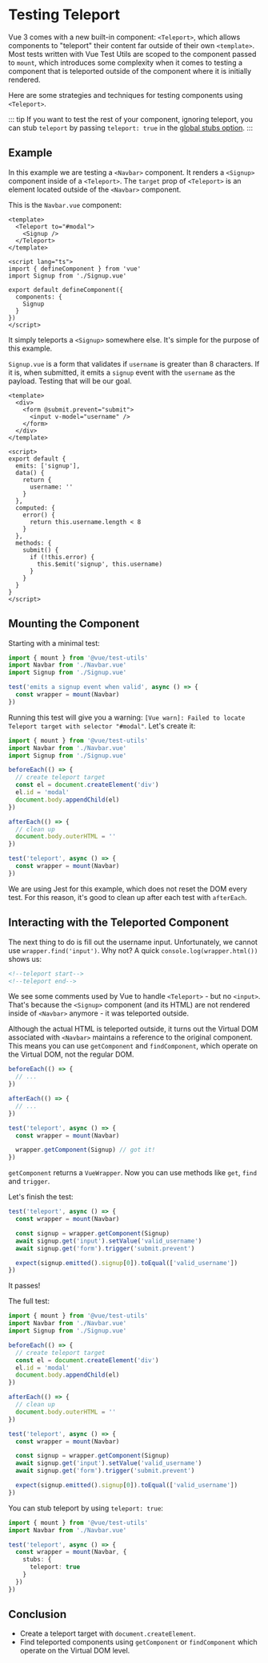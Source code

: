 # Testing Teleport

Vue 3 comes with a new built-in component: `<Teleport>`, which allows components to "teleport" their content far outside of their own `<template>`. Most tests written with Vue Test Utils are scoped to the component passed to `mount`, which introduces some complexity when it comes to testing a component that is teleported outside of the component where it is initially rendered.

Here are some strategies and techniques for testing components using `<Teleport>`.

::: tip
If you want to test the rest of your component, ignoring teleport, you can stub `teleport` by passing `teleport: true` in the [global stubs option](../../api/#global-stubs).
:::

## Example

In this example we are testing a `<Navbar>` component. It renders a `<Signup>` component inside of a `<Teleport>`. The `target` prop of `<Teleport>` is an element located outside of the `<Navbar>` component.

This is the `Navbar.vue` component:

```vue
<template>
  <Teleport to="#modal">
    <Signup />
  </Teleport>
</template>

<script lang="ts">
import { defineComponent } from 'vue'
import Signup from './Signup.vue'

export default defineComponent({
  components: {
    Signup
  }
})
</script>
```

It simply teleports a `<Signup>` somewhere else. It's simple for the purpose of this example.

`Signup.vue` is a form that validates if `username` is greater than 8 characters. If it is, when submitted, it emits a `signup` event with the `username` as the payload. Testing that will be our goal.

```vue
<template>
  <div>
    <form @submit.prevent="submit">
      <input v-model="username" />
    </form>
  </div>
</template>

<script>
export default {
  emits: ['signup'],
  data() {
    return {
      username: ''
    }
  },
  computed: {
    error() {
      return this.username.length < 8
    }
  },
  methods: {
    submit() {
      if (!this.error) {
        this.$emit('signup', this.username)
      }
    }
  }
}
</script>
```

## Mounting the Component

Starting with a minimal test:

```ts
import { mount } from '@vue/test-utils'
import Navbar from './Navbar.vue'
import Signup from './Signup.vue'

test('emits a signup event when valid', async () => {
  const wrapper = mount(Navbar)
})
```

Running this test will give you a warning: `[Vue warn]: Failed to locate Teleport target with selector "#modal"`. Let's create it:

```ts {5-15}
import { mount } from '@vue/test-utils'
import Navbar from './Navbar.vue'
import Signup from './Signup.vue'

beforeEach(() => {
  // create teleport target
  const el = document.createElement('div')
  el.id = 'modal'
  document.body.appendChild(el)
})

afterEach(() => {
  // clean up
  document.body.outerHTML = ''
})

test('teleport', async () => {
  const wrapper = mount(Navbar)
})
```

We are using Jest for this example, which does not reset the DOM every test. For this reason, it's good to clean up after each test with `afterEach`.

## Interacting with the Teleported Component

The next thing to do is fill out the username input. Unfortunately, we cannot use `wrapper.find('input')`. Why not? A quick `console.log(wrapper.html())` shows us:

```html
<!--teleport start-->
<!--teleport end-->
```

We see some comments used by Vue to handle `<Teleport>` - but no `<input>`. That's because the `<Signup>` component (and its HTML) are not rendered inside of `<Navbar>` anymore - it was teleported outside.

Although the actual HTML is teleported outside, it turns out the Virtual DOM associated with `<Navbar>` maintains a reference to the original component. This means you can use `getComponent` and `findComponent`, which operate on the Virtual DOM, not the regular DOM.

```ts {12}
beforeEach(() => {
  // ...
})

afterEach(() => {
  // ...
})

test('teleport', async () => {
  const wrapper = mount(Navbar)

  wrapper.getComponent(Signup) // got it!
})
```

`getComponent` returns a `VueWrapper`. Now you can use methods like `get`, `find` and `trigger`.

Let's finish the test:

```ts {4-8}
test('teleport', async () => {
  const wrapper = mount(Navbar)

  const signup = wrapper.getComponent(Signup)
  await signup.get('input').setValue('valid_username')
  await signup.get('form').trigger('submit.prevent')

  expect(signup.emitted().signup[0]).toEqual(['valid_username'])
})
```

It passes!

The full test:

```ts
import { mount } from '@vue/test-utils'
import Navbar from './Navbar.vue'
import Signup from './Signup.vue'

beforeEach(() => {
  // create teleport target
  const el = document.createElement('div')
  el.id = 'modal'
  document.body.appendChild(el)
})

afterEach(() => {
  // clean up
  document.body.outerHTML = ''
})

test('teleport', async () => {
  const wrapper = mount(Navbar)

  const signup = wrapper.getComponent(Signup)
  await signup.get('input').setValue('valid_username')
  await signup.get('form').trigger('submit.prevent')

  expect(signup.emitted().signup[0]).toEqual(['valid_username'])
})
```

You can stub teleport by using `teleport: true`:

```ts
import { mount } from '@vue/test-utils'
import Navbar from './Navbar.vue'

test('teleport', async () => {
  const wrapper = mount(Navbar, {
    stubs: {
      teleport: true
    }
  })
})
```

## Conclusion

- Create a teleport target with `document.createElement`.
- Find teleported components using `getComponent` or `findComponent` which operate on the Virtual DOM level.
